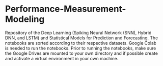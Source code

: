 # Performance-Measurement-Modeling
Repository of the Deep Learning (Spiking Neural Network (SNN), Hybrid DNN, and LSTM) and Statistical Models for Prediction and Forecasting. The notebooks are sorted according to their respective datasets. Google Colab is needed to run the notebooks. Prior to running the notebooks, make sure the Google Drives are mounted to your own directory and if possible create and activate a virtual environment in your own machine. 
